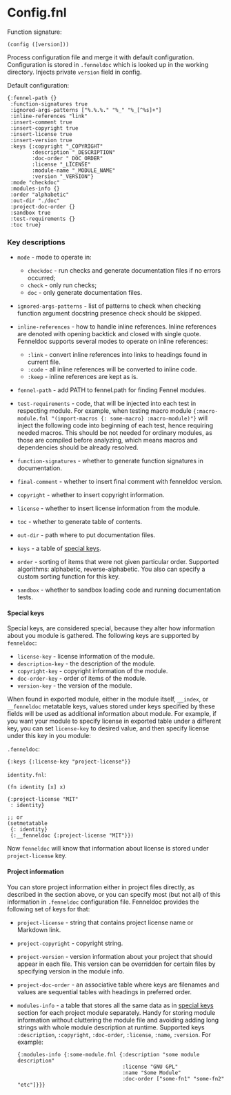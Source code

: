 # Config.fnl

Function signature:

```
(config ([version]))
```

Process configuration file and merge it with default configuration.
Configuration is stored in `.fenneldoc` which is looked up in the
working directory.  Injects private `version` field in config.

Default configuration:

``` fennel
{:fennel-path {}
 :function-signatures true
 :ignored-args-patterns ["%.%.%." "%_" "%_[^%s]+"]
 :inline-references "link"
 :insert-comment true
 :insert-copyright true
 :insert-license true
 :insert-version true
 :keys {:copyright "_COPYRIGHT"
        :description "_DESCRIPTION"
        :doc-order "_DOC_ORDER"
        :license "_LICENSE"
        :module-name "_MODULE_NAME"
        :version "_VERSION"}
 :mode "checkdoc"
 :modules-info {}
 :order "alphabetic"
 :out-dir "./doc"
 :project-doc-order {}
 :sandbox true
 :test-requirements {}
 :toc true}
```

### Key descriptions

- `mode` - mode to operate in:
  - `checkdoc` - run checks and generate documentation files if no
    errors occurred;
  - `check` - only run checks;
  - `doc` - only generate documentation files.
- `ignored-args-patterns` - list of patterns to check when checking
  function argument docstring presence check should be skipped.

- `inline-references` - how to handle inline references.  Inline
  references are denoted with opening backtick and closed with single
  quote.  Fenneldoc supports several modes to operate on inline
  references:
  - `:link` - convert inline references into links to headings found
    in current file.
  - `:code` - all inline references will be converted to inline code.
  - `:keep` - inline references are kept as is.
- `fennel-path` - add PATH to fennel.path for finding Fennel modules.
- `test-requirements` - code, that will be injected into each test in
  respecting module.
  For example, when testing macro module `{:macro-module.fnl
  "(import-macros {: some-macro} :macro-module)"}` will inject the
  following code into beginning of each test, hence requiring needed
  macros.  This should be not needed for ordinary modules, as those
  are compiled before analyzing, which means macros and dependencies
  should be already resolved.
- `function-signatures` - whether to generate function signatures in documentation.
- `final-comment` - whether to insert final comment with fenneldoc version.
- `copyright` - whether to insert copyright information.
- `license` - whether to insert license information from the module.
- `toc` - whether to generate table of contents.
- `out-dir` - path where to put documentation files.
- `keys` - a table of [special keys](#special-keys).
- `order` - sorting of items that were not given particular order.
Supported algorithms: alphabetic, reverse-alphabetic.
You also can specify a custom sorting function for this key.
- `sandbox` - whether to sandbox loading code and running documentation tests.

#### Special keys

Special keys, are considered special, because they alter how
information about you module is gathered.  The following keys are
supported by `fenneldoc`:

- `license-key` -  license information of the module.
- `description-key` - the description of the module.
- `copyright-key` - copyright information of the module.
- `doc-order-key` - order of items of the module.
- `version-key` - the version of the module.

When found in exported module, either in the module itself, `__index`,
or `__fenneldoc` metatable keys, values stored under keys specified by
these fields will be used as additional information about module. For
example, if you want your module to specify license in exported table
under a different key, you can set `license-key` to desired value, and
then specify license under this key in you module:

`.fenneldoc`:

``` fennel
{:keys {:license-key "project-license"}}
```

`identity.fnl`:

``` fennel
(fn identity [x] x)

{:project-license "MIT"
 : identity}

;; or
(setmetatable
 {: identity}
 {:__fenneldoc {:project-license "MIT"}})
```

Now `fenneldoc` will know that information about license is stored
under `project-license` key.

#### Project information

You can store project information either in project files directly, as
described in the section above, or you can specify most (but not all)
of this information in `.fenneldoc` configuration file. Fenneldoc
provides the following set of keys for that:

- `project-license` - string that contains project license name or
  Markdown link.
- `project-copyright` - copyright string.
- `project-version` - version information about your project that
  should appear in each file. This version can be overridden for
  certain files by specifying version in the module info.
- `project-doc-order` - an associative table where keys are filenames
  and values are sequential tables with headings in preferred order.
- `modules-info` - a table that stores all the same data as in
  [special keys](#special-keys) section for each project module
  separately.  Handy for storing module information without cluttering
  the module file and avoiding adding long strings with whole module
  description at runtime.  Supported keys `:description`,
  `:copyright`, `:doc-order`, `:license`, `:name`, `:version`.
  For example:

  ```fennel
  {:modules-info {:some-module.fnl {:description "some module description"
                                    :license "GNU GPL"
                                    :name "Some Module"
                                    :doc-order ["some-fn1" "some-fn2" "etc"]}}}
  ```



<!-- Generated with Fenneldoc v0.1.8
     https://gitlab.com/andreyorst/fenneldoc -->
